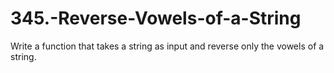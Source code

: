 # 345.-Reverse-Vowels-of-a-String
Write a function that takes a string as input and reverse only the vowels of a string.
